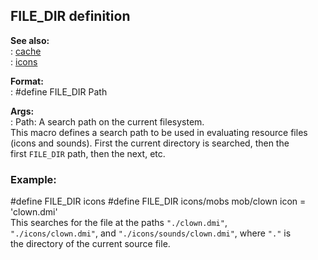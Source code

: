 ## FILE_DIR definition    
**See also:**    
:   [cache](/DM/cache)    
:   [icons](/DM/icon)    
<!-- -->    
**Format:**    
:   #define FILE_DIR Path    
<!-- -->    
**Args:**    
:   Path: A search path on the current filesystem.    
This macro defines a search path to be used in evaluating resource files    
(icons and sounds). First the current directory is searched, then the    
first `FILE_DIR` path, then the next, etc.    
### Example:    
#define FILE_DIR icons #define FILE_DIR icons/mobs mob/clown icon =    
\'clown.dmi\'    
This searches for the file at the paths `"./clown.dmi"`,    
`"./icons/clown.dmi"`, and `"./icons/sounds/clown.dmi"`, where `"."` is    
the directory of the current source file.  